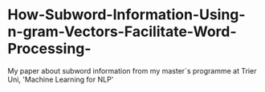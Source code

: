 # How-Subword-Information-Using-n-gram-Vectors-Facilitate-Word-Processing-
My paper about subword information from my master`s programme at Trier Uni, 'Machine Learning for NLP'
